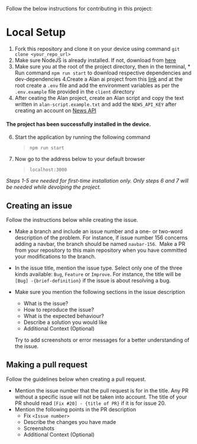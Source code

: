Follow the below instructions for contributing in this project:

# Local Setup

1. Fork this repository and clone it on your device using command `git clone <your_repo_url>`
2. Make sure NodeJS is already installed. If not, download from [here](https://nodejs.org/en/download/)
3. Make sure you at the root of the project directory, then in the terminal, \* Run command `npm run start` to download respective dependencies and dev-dependencies
   4.Create a Alan ai project from this [link](https://alan.app/) and at the root create a `.env` file and add the environment variables as per the `.env.example` file provided in the `client` directory
4. After ceating the Alan project, create an Alan script and copy the text written in `alan-script.example.txt` and add the `NEWS_API_KEY` after creating an account on [News API](https://newsapi.org/)

#### The project has been successfully installed in the device.

6. Start the application by running the following command
   > `npm run start`
7. Now go to the address below to your default browser
   > `localhost:3000`

_Steps 1-5 are needed for first-time installation only. Only steps 6 and 7 will be needed while devolping the project._

## Creating an issue

Follow the instructions below while creating the issue.

- Make a branch and include an issue number and a one- or two-word description of the problem. For instance, if issue number 156 concerns adding a navbar, the branch should be named `navbar-156`.  Make a PR from your repository to this main repository when you have committed your modifications to the branch.
- In the issue title, mention the issue type. Select only one of the three kinds available: `Bug`, `Feature` or `Improve`. For instance, the title will be `[Bug] -{brief-definition}` if the issue is about resolving a bug.
- Make sure you mention the following sections in the issue description

  - What is the issue?
  - How to reproduce the issue?
  - What is the expected behaviour?
  - Describe a solution you would like
  - Additional Context (Optional)

  Try to add screenshots or error messages for a better understanding of the issue.

## Making a pull request

Follow the guidelines below when creating a pull request.

- Mention the issue number that the pull request is for in the title. Any PR without a specific issue will not be taken into account. The title of your PR should read `[Fix #20] - {title of PR}` if it is for issue 20.
- Mention the following points in the PR description
  - Fix `<Issue number>`
  - Describe the changes you have made
  - Screenshots
  - Additional Context (Optional)

